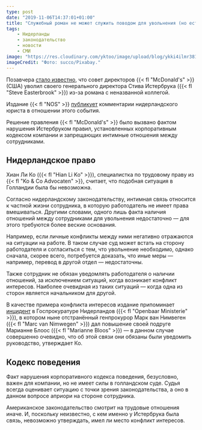 ```yaml
---
type: post
date: "2019-11-06T14:37:01+01:00"
title: "Служебный роман не может служить поводом для увольнения (но есть нюансы)"
tags:
    - Нидерланды
    - законодательство
    - новости
    - СМИ
image: "https://res.cloudinary.com/yktoo/image/upload/blog/ykki4ilmr3813n0tttin.jpg"
imageCredit: "Фото: succo/Pixabay."
---
```


Позавчера [стало известно](https://www.bbc.com/russian/news-50288193), что совет директоров {{< fl "McDonald's" >}} (США) уволил своего генерального директора Стива Истербрука ({{< fl "Steve Easterbrook" >}}) из-за романа с неназванной коллегой.

Издание {{< fl "NOS" >}} [публикует](https://nos.nl/artikel/2309088-mcdonald-s-verbiedt-relaties-op-het-werk-maar-hoe-zit-dat-in-nederland.html) комментарии нидерландского юриста в отношении этого события.

<!--more-->

Решение правления {{< fl "McDonald's" >}} было вызвано фактом нарушения Истербруком правил, установленных корпоративным кодексом компании и запрещающих интимные отношения между сотрудниками.

## Нидерландское право

Хиан Ли Ко ({{< fl "Hian Li Ko" >}}), специалистка по трудовому праву из {{< fl "Ko & Co Advocaten" >}}, считает, что подобная ситуация в Голландии была бы невозможна.

Согласно нидерландскому законодательству, интимная связь относится к частной жизни сотрудника, в которую работодатель не имеет права вмешиваться. Другими словами, одного лишь факта наличия отношений между сотрудниками для увольнения недостаточно — для этого требуются более веские основания.

Например, если личные конфликты между ними негативно отражаются на ситуации на работе. В таком случае суд может встать на сторону работодателя и согласиться с тем, что увольнение необходимо, однако сначала, скорее всего, потребуется доказать, что иные меры — например, перевод в другой отдел — недостаточны.

Также сотрудник не обязан уведомлять работодателя о наличии отношений, за исключением ситуаций, когда возникает конфликт интересов. Наиболее очевидная из таких ситуаций — когда одна из сторон является начальником для другой.

В качестве примера конфликта интересов издание припоминает [инцидент](https://nos.nl/artikel/2295695-om-onderzoekt-strafbaar-handelen-hoge-officieren-met-geheime-relatie.html) в Госпрокуратуре Нидерландов ({{< fl "Openbaar Ministerie" >}}), в котором ныне отстранённый генпрокурор Марк ван Нимвеген ({{< fl "Marc van Nimwegen" >}}) дал повышение своей подруге Марианне Блоос ({{< fl "Marianne Bloos" >}}) — в данном случае совершенно очевидно, что об этой связи они обязаны были уведомить руководство, утверждает Ко.

## Кодекс поведения

Факт нарушения корпоративного кодекса поведения, безусловно, важен для компании, но не имеет силы в голландском суде. Судья всегда оценивает ситуацию с точки зрения законодательства, а оно в данном вопросе априори на стороне сотрудника.

Американское законодательство смотрит на трудовые отношения иначе. И, поскольку неизвестно, с кем именно у Истербрука была связь, невозможно утверждать, имел ли место конфликт интересов.
